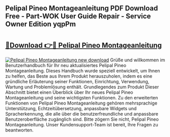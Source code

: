 ## Pelipal Pineo Montageanleitung PDF Download Free - Part-WOK User Guide Repair - Service Owner Edition yqpPm

# <h2><a href="http://df8y7w.blite.top/?on=Pelipal+Pineo+Montageanleitung">🔗Download 👉🔴 Pelipal Pineo Montageanleitung</a></h2>

[![Pelipal Pineo Montageanleitung new download](https://i.imgur.com/lujVjoI.png)](http://df8y7w.blite.top/?on=Pelipal+Pineo+Montageanleitung)
Grüße und willkommen im Benutzerhandbuch für Ihr neu aktualisiertes Pelipal Pineo Montageanleitung. Dieses Handbuch wurde speziell entwickelt, um Ihnen zu helfen, das Beste aus Ihrem Produkt herauszuholen, indem es eine gründliche Erläuterung seiner Funktionen, Einrichtung, Verwendung, Wartung und Problemlösung enthält. Grundlegendes zum Produkt Dieser Abschnitt bietet einen Überblick über Ihr neues Pelipal Pineo Montageanleitung und seine wichtigsten Funktionen. Zu den erweiterten Funktionen von Pelipal Pineo Montageanleitung gehören mehrsprachige Unterstützung, Echtzeitübersetzung, anpassbare Widgets und Spracherkennung, die alle über die benutzerfreundliche und anpassbare Benutzeroberfläche zugänglich sind. Bitte zögern Sie nicht, Pelipal Pineo Montageanleitung. Unser Kundensupport-Team ist bereit, Ihre Fragen zu beantworten.
